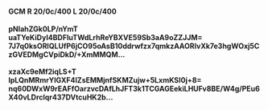 #### GCM R 20/0c/400 L 20/0c/400
**pNIahZGk0LP/nYmT**<br/>**uaTYeKiDyI4BDFIuTWdLrhReYBXVE59Sb3aA9oZZJJM=**<br/>**7J7q0ksORlQLUfP6jCO95oAsB10ddrwfzx7qmkzAAORIvXk7e3hgWOxj5CzGVEDMgCVpiDkD/+XmMMQM...**<br/><br/>
**xzaXc9eMf2iqLS+T**<br/>**lpLQnMRmrYlGXF4lZsEMMjnfSKMZujw+5LxmKSI0j+8=**<br/>**nq60DWxW9rEAFfOarzvcDAfLhJFT3k1TCGAGEekiLHUFv8BE/W4g/PEu6X40vLDrclqr437DVtcuHK2b...**